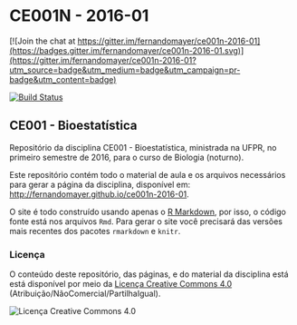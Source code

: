 # CE001N - 2016-01

[![Join the chat at https://gitter.im/fernandomayer/ce001n-2016-01](https://badges.gitter.im/fernandomayer/ce001n-2016-01.svg)](https://gitter.im/fernandomayer/ce001n-2016-01?utm_source=badge&utm_medium=badge&utm_campaign=pr-badge&utm_content=badge)

[![Build Status](https://travis-ci.org/fernandomayer/ce001n-2016-01.svg)](https://travis-ci.org/fernandomayer/ce001n-2016-01)

## CE001 - Bioestatística

Repositório da disciplina CE001 - Bioestatística, ministrada na UFPR, no
primeiro semestre de 2016, para o curso de Biologia (noturno).

Este repositório contém todo o material de aula e os arquivos
necessários para gerar a página da disciplina, disponível em:
http://fernandomayer.github.io/ce001n-2016-01.

O site é todo construído usando apenas o [R Markdown][], por isso, o
código fonte está nos arquivos `Rmd`. Para gerar o site você precisará
das versões mais recentes dos pacotes `rmarkdown` e `knitr`.

### Licença

O conteúdo deste repositório, das páginas, e do material da disciplina
está está disponível por meio da [Licença Creative Commons 4.0][]
(Atribuição/NãoComercial/PartilhaIgual).

![Licença Creative Commons 4.0](img/CC_by-nc-sa_88x31.png)


[Licença Creative Commons 4.0]: https://creativecommons.org/licenses/by-nc-sa/4.0/deed.pt_BR
[R Markdown]: http://rmarkdown.rstudio.com
